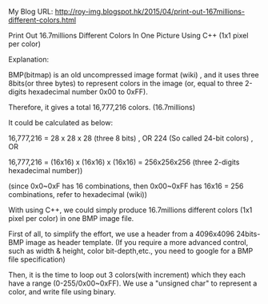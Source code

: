 My Blog URL: http://roy-img.blogspot.hk/2015/04/print-out-167millions-different-colors.html

Print Out 16.7millions Different Colors In One Picture Using C++ (1x1 pixel per color)

Explanation:

BMP(bitmap) is an old uncompressed image format (wiki) , and it uses three 8bits(or three bytes) to represent colors in the image (or, equal to three 2-digits hexadecimal number 0x00 to 0xFF).

Therefore, it gives a total 16,777,216 colors. (16.7millions)




It could be calculated as below:

16,777,216 = 28 x 28 x 28 (three 8 bits) , OR 224 (So called 24-bit colors) , OR

16,777,216 = (16x16) x (16x16) x (16x16) = 256x256x256 (three 2-digits hexadecimal number))

(since 0x0~0xF has 16 combinations, then 0x00~0xFF has 16x16 = 256 combinations, refer to hexadecimal (wiki))


With using C++, we could simply produce 16.7millions different colors (1x1 pixel per color) in one BMP image file.

First of all, to simplify the effort, we use a header from a 4096x4096 24bits-BMP image as header template. (If you require a more advanced control, such as width & height, color bit-depth,etc., you need to google for a BMP file specification)

Then, it is the time to loop out 3 colors(with increment) which they each have a range (0-255/0x00~0xFF). We use a "unsigned char" to represent a color, and write file using binary.

